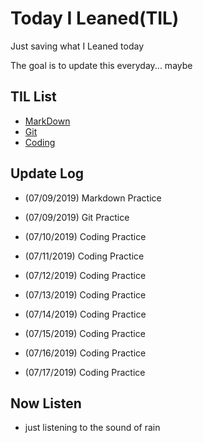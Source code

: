 # Today I Leaned(TIL)

Just saving what I Leaned today

The goal is to update this everyday... maybe



## TIL List

* [MarkDown](./Markdown)
* [Git](./Git)
* [Coding](./Coding)



## Update Log

* (07/09/2019) Markdown Practice

* (07/09/2019) Git Practice

* (07/10/2019) Coding Practice

* (07/11/2019) Coding Practice

* (07/12/2019) Coding Practice

* (07/13/2019) Coding Practice

* (07/14/2019) Coding Practice

* (07/15/2019) Coding Practice

* (07/16/2019) Coding Practice

* (07/17/2019) Coding Practice

  


## Now Listen  

- just listening to the sound of rain